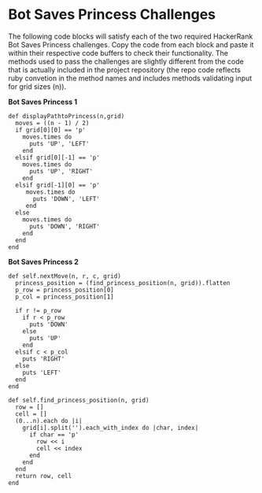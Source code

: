 # Bot Saves Princess Challenges

The following code blocks will satisfy each of the two required HackerRank Bot Saves Princess challenges. Copy the code from each block and paste it within their respective code buffers to check their functionality. The methods used to pass the challenges are slightly different from the code that is actually included in the project repository (the repo code reflects ruby convetion in the method names and includes methods validating input for grid sizes (n)).

**Bot Saves Princess 1** 
```
def displayPathtoPrincess(n,grid)
  moves = ((n - 1) / 2)
  if grid[0][0] == 'p'
    moves.times do
      puts 'UP', 'LEFT'
    end
  elsif grid[0][-1] == 'p'
    moves.times do
      puts 'UP', 'RIGHT'
    end
  elsif grid[-1][0] == 'p'
     moves.times do
       puts 'DOWN', 'LEFT'
     end
  else
    moves.times do
      puts 'DOWN', 'RIGHT'
    end
  end
end
```

**Bot Saves Princess 2** 
```
def self.nextMove(n, r, c, grid)
  princess_position = (find_princess_position(n, grid)).flatten
  p_row = princess_position[0]
  p_col = princess_position[1]
  
  if r != p_row
    if r < p_row
      puts 'DOWN'
    else
      puts 'UP'
    end
  elsif c < p_col
    puts 'RIGHT'
  else
    puts 'LEFT'
  end
end

def self.find_princess_position(n, grid)
  row = []
  cell = []
  (0...n).each do |i|
    grid[i].split('').each_with_index do |char, index|
      if char == 'p'
        row << i
        cell << index
      end
    end
  end
  return row, cell
end
  ```
